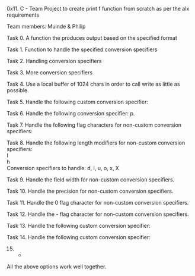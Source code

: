 
0x11. C - Team Project to create print f function from scratch as per the alx requirements
                                                                      
Team members: Muinde \& Philip
                                                                                    
Task 0. A function the produces output based on the specified format

Task 1. Function to handle the specified conversion specifiers

Task 2. Handling conversion specifiers           
                                           
Task 3. More conversion specifiers                                    
                                                                                    
Task 4. Use a local buffer of 1024 chars in order to call write as little as possible.      
                                                                                    
Task 5. Handle the following custom conversion specifier:                                   
                                                                                    
Task 6. Handle the following conversion specifier: p.                                       
                                                                                    
Task 7. Handle the following flag characters for non-custom conversion specifiers:          
                                                                                    
Task 8. Handle the following length modifiers for non-custom conversion specifiers:                                                                            
l                                                                                   
h                                                                                   
Conversion specifiers to handle: d, i, u, o, x, X                                   
                                                                                    
Task 9. Handle the field width for non-custom conversion specifiers.                        
                                                                                    
Task 10. Handle the precision for non-custom conversion specifiers.                          
                                                                                    
Task 11. Handle the 0 flag character for non-custom conversion specifiers.                   
                                                                                    
Task 12. Handle the - flag character for non-custom conversion specifiers.                   
                                                                                    
Task 13. Handle the following custom conversion specifier:                                   
                                                                                    
Task 14. Handle the following custom conversion specifier:                                   
                                                                                    
15. *     
All the above options work well together. 


